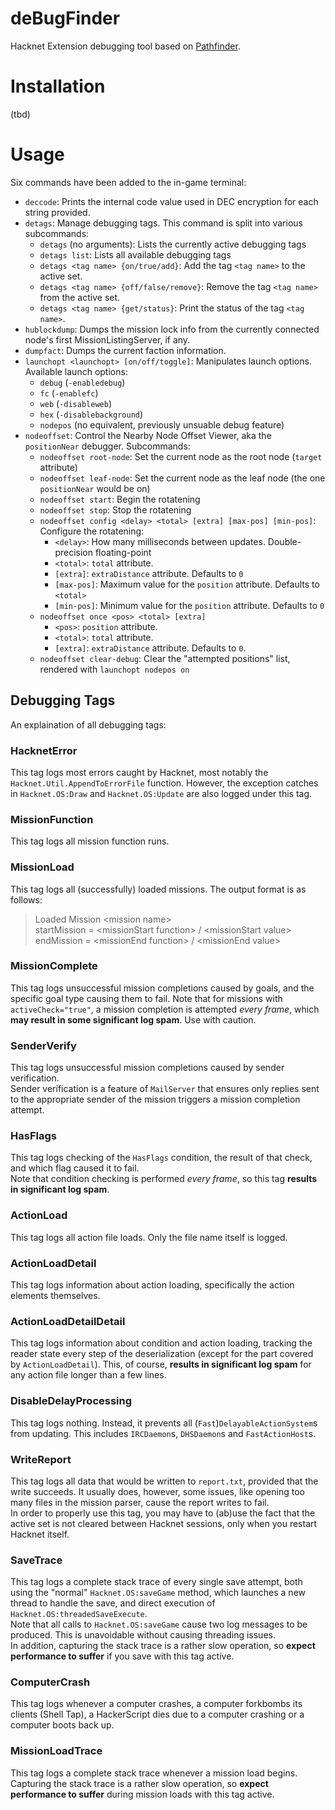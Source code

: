# deBugFinder
Hacknet Extension debugging tool based on [Pathfinder](https://github.com/Arkhist/Hacknet-Pathfinder).

# Installation
(tbd)

# Usage

Six commands have been added to the in-game terminal:
* `deccode`:
    Prints the internal code value used in DEC encryption for each string provided.
* `detags`: 
    Manage debugging tags. This command is split into various subcommands:
    * `detags` (no arguments): Lists the currently active debugging tags
    * `detags list`: Lists all available debugging tags
    * `detags <tag name> {on/true/add}`: Add the tag `<tag name>` to the active set.
    * `detags <tag name> {off/false/remove}`: Remove the tag `<tag name>` from the active set.
    * `detags <tag name> {get/status}`: Print the status of the tag `<tag name>`.
* `hublockdump`:
    Dumps the mission lock info from the currently connected node's first MissionListingServer, if any.
* `dumpfact`:
    Dumps the current faction information.
* `launchopt <launchopt> [on/off/toggle]`:
    Manipulates launch options. Available launch options:
    * `debug` (`-enabledebug`)
    * `fc` (`-enablefc`)
    * `web` (`-disableweb`)
    * `hex` (`-disablebackground`)
    * `nodepos` (no equivalent, previously unsuable debug feature)
* `nodeoffset`:
    Control the Nearby Node Offset Viewer, aka the `positionNear` debugger. Subcommands:
    * `nodeoffset root-node`: Set the current node as the root node (`target` attribute)
    * `nodeoffset leaf-node`: Set the current node as the leaf node (the one `positionNear` would be on)
    * `nodeoffset start`: Begin the rotatening
    * `nodeoffset stop`: Stop the rotatening
    * `nodeoffset config <delay> <total> [extra] [max-pos] [min-pos]`: Configure the rotatening:
        * `<delay>`: How many milliseconds between updates. Double-precision floating-point
        * `<total>`: `total` attribute.
        * `[extra]`: `extraDistance` attribute. Defaults to `0`
        * `[max-pos]`: Maximum value for the `position` attribute. Defaults to `<total>`
        * `[min-pos]`: Minimum value for the `position` attribute. Defaults to `0`
    * `nodeoffset once <pos> <total> [extra]`
        * `<pos>`: `position` attribute.
        * `<total>`: `total` attribute.
        * `[extra]`: `extraDistance` attribute. Defaults to `0`.
    * `nodeoffset clear-debug`: Clear the "attempted positions" list, rendered with `launchopt nodepos on`
    

## Debugging Tags

An explaination of all debugging tags:

### HacknetError
This tag logs most errors caught by Hacknet, most notably the `Hacknet.Util.AppendToErrorFile` function.
However, the exception catches in `Hacknet.OS:Draw` and `Hacknet.OS:Update` are also logged under this tag.

### MissionFunction
This tag logs all mission function runs.

### MissionLoad
This tag logs all (successfully) loaded missions. The output format is as follows:<br>
> Loaded Mission &lt;mission name&gt;<br>
> startMission = &lt;missionStart function&gt; / &lt;missionStart value&gt;<br>
> endMission = &lt;missionEnd function&gt; / &lt;missionEnd value&gt;

### MissionComplete
This tag logs unsuccessful mission completions caused by goals,
and the specific goal type causing them to fail.
Note that for missions with `activeCheck="true"`, a mission completion is attempted *every frame*, 
which **may result in some significant log spam**. Use with caution.

### SenderVerify
This tag logs unsuccessful mission completions caused by sender verification.<br>
Sender verification is a feature of `MailServer` that ensures only replies sent to 
the appropriate sender of the mission triggers a mission completion attempt.

### HasFlags
This tag logs checking of the `HasFlags` condition, the result of that check, and which flag caused it to fail.<br>
Note that condition checking is performed *every frame*, so this tag **results in significant log spam**.

### ActionLoad
This tag logs all action file loads. Only the file name itself is logged.

### ActionLoadDetail
This tag logs information about action loading, specifically the action elements themselves.

### ActionLoadDetailDetail
This tag logs information about condition and action loading, 
tracking the reader state every step of the deserialization 
(except for the part covered by `ActionLoadDetail`).
This, of course, **results in significant log spam** for any action file longer than a few lines.

### DisableDelayProcessing
This tag logs nothing. Instead, it prevents all (`Fast`)`DelayableActionSystem`s from updating. This includes
`IRCDaemon`s, `DHSDaemon`s and `FastActionHost`s.

### WriteReport
This tag logs all data that would be written to `report.txt`, provided that the write succeeds. It usually does, however, some
issues, like opening too many files in the mission parser, cause the report writes to fail.<br>
In order to properly use this tag, you may have to (ab)use the fact that the active set is not cleared between Hacknet sessions, only when you restart Hacknet itself.

### SaveTrace
This tag logs a complete stack trace of every single save attempt, 
both using the "normal" `Hacknet.OS:saveGame` method, which launches a new thread to handle the save, 
and direct execution of `Hacknet.OS:threadedSaveExecute`.<br>
Note that all calls to `Hacknet.OS:saveGame` cause two log messages to be produced. 
This is unavoidable without causing threading issues.<br>
In addition, capturing the stack trace is a rather slow operation, so **expect performance to suffer** if you save with this tag active.

### ComputerCrash
This tag logs whenever a computer crashes, a computer forkbombs its clients (Shell Tap),
a HackerScript dies due to a computer crashing or a computer boots back up.

### MissionLoadTrace
This tag logs a complete stack trace whenever a mission load begins.
Capturing the stack trace is a rather slow operation, so **expect performance to suffer** during mission loads with this tag active.

